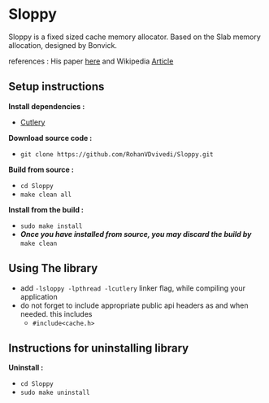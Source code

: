 # Sloppy
Sloppy is a fixed sized cache memory allocator.
Based on the Slab memory allocation, designed by Bonvick.

references : His paper [here](https://pdfs.semanticscholar.org/1acc/3a14da69dd240f2fbc11d00e09610263bdbd.pdf?_ga=2.249523655.1104392717.1591767251-111770065.1590953620) and Wikipedia [Article](https://en.wikipedia.org/wiki/Slab_allocation)

## Setup instructions
**Install dependencies :**
 * [Cutlery](https://github.com/RohanVDvivedi/Cutlery)

**Download source code :**
 * `git clone https://github.com/RohanVDvivedi/Sloppy.git`

**Build from source :**
 * `cd Sloppy`
 * `make clean all`

**Install from the build :**
 * `sudo make install`
 * ***Once you have installed from source, you may discard the build by*** `make clean`

## Using The library
 * add `-lsloppy -lpthread -lcutlery` linker flag, while compiling your application
 * do not forget to include appropriate public api headers as and when needed. this includes
   * `#include<cache.h>`

## Instructions for uninstalling library

**Uninstall :**
 * `cd Sloppy`
 * `sudo make uninstall`
